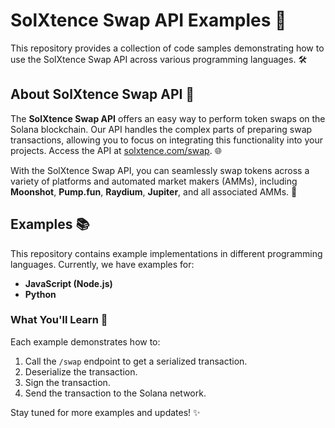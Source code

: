 # SolXtence Swap API Examples 🚀

This repository provides a collection of code samples demonstrating how to use the SolXtence Swap API across various programming languages. 🛠️

## About SolXtence Swap API 🔄

The **SolXtence Swap API** offers an easy way to perform token swaps on the Solana blockchain. Our API handles the complex parts of preparing swap transactions, allowing you to focus on integrating this functionality into your projects. Access the API at [solxtence.com/swap](https://solxtence.com/swap). 🌐

With the SolXtence Swap API, you can seamlessly swap tokens across a variety of platforms and automated market makers (AMMs), including **Moonshot**, **Pump.fun**, **Raydium**, **Jupiter**, and all associated AMMs. 🌈

## Examples 📚

This repository contains example implementations in different programming languages. Currently, we have examples for:

- **JavaScript (Node.js)**
- **Python**

### What You'll Learn 📘

Each example demonstrates how to:

1. Call the `/swap` endpoint to get a serialized transaction.
2. Deserialize the transaction.
3. Sign the transaction.
4. Send the transaction to the Solana network.

Stay tuned for more examples and updates! ✨
